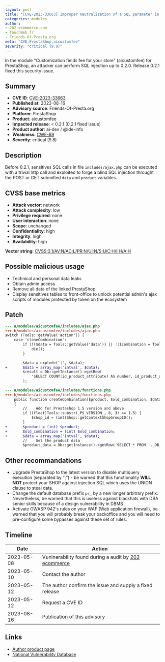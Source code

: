 ```yaml
---
layout: post
title: "[CVE-2023-33663] Improper neutralization of a SQL parameter in aicustomfee from ai-dev module for PrestaShop"
categories: modules
author:
- 202-ecommerce.com
- TouchWeb.fr
- Friends-Of-Presta.org
meta: "CVE,PrestaShop,aicustomfee"
severity: "critical (9.8)"
---
```


In the module "Customization fields fee for your store" (aicustomfee) for PrestaShop, an attacker can perform SQL injection up to 0.2.0. Release 0.2.1 fixed this security issue.

## Summary

* **CVE ID**: [CVE-2023-33663](https://cve.mitre.org/cgi-bin/cvename.cgi?name=CVE-2023-33663)
* **Published at**: 2023-08-16
* **Advisory source**: Friends-Of-Presta.org
* **Platform**: PrestaShop
* **Product**: aicustomfee
* **Impacted release**: < 0.2.1 (0.2.1 fixed issue)
* **Product author**: ai-dev / @ide-info
* **Weakness**: [CWE-89](https://cwe.mitre.org/data/definitions/89.html)
* **Severity**: critical (9.8)

## Description

Before 0.2.1, sensitives SQL calls in file `includes/ajax.php` can be executed with a trivial http call and exploited to forge a blind SQL injection throught the POST or GET submitted `data` and `product` variables.


## CVSS base metrics

* **Attack vector**: network
* **Attack complexity**: low
* **Privilege required**: none
* **User interaction**: none
* **Scope**: unchanged
* **Confidentiality**: high
* **Integrity**: high
* **Availability**: high

**Vector string**: [CVSS:3.1/AV:N/AC:L/PR:N/UI:N/S:U/C:H/I:H/A:H](https://nvd.nist.gov/vuln-metrics/cvss/v3-calculator?vector=AV:N/AC:L/PR:N/UI:N/S:U/C:H/I:H/A:H)


## Possible malicious usage

* Technical and personal data leaks
* Obtain admin access
* Remove all data of the linked PrestaShop
* Display sensitives tables to front-office to unlock potential admin's ajax scripts of modules protected by token on the ecosystem


## Patch

```diff
--- a/modules/aicustomfee/includes/ajax.php
+++ b/modules/aicustomfee/includes/ajax.php
switch (Tools::getValue('action')) {
    case 'cloneCombination':
        if (!($data = Tools::getValue('data')) || !($combination = Tools::getValue('combination')) || !($product = Tools::getValue('product'))) {
            die();
        }
            
        $data = explode('|', $data);
+       $data = array_map('intval', $data);
        $result = Db::getInstance()->getRow(
            'SELECT COUNT(id_product_attribute) AS number, id_product_attribute FROM '._DB_PREFIX_.'product_attribute_combination WHERE id_attribute IN ('.implode(',', $data).') GROUP BY id_product_attribute HAVING number = '.count($data)
        );
        
--- a/modules/aicustomfee/includes/functions.php
+++ b/modules/aicustomfee/includes/functions.php
    public function createCombination($product, $old_combination, $data) 
    {
        //    Add for Prestashop 1.5 version and above
        if ((float)Tools::substr(_PS_VERSION_, 0, 3) >= 1.5) {
            $shop_id = (int)Shop::getContextShopGroupID();
        }
+       $product = (int) $product;
+       $old_combination = (int) $old_combination;
+       $data = array_map('intval', $data);
        //    Get the product data
        $product_data = Db::getInstance()->getRow('SELECT * FROM '._DB_PREFIX_.'product WHERE id_product = '.$product);
```


## Other recommandations

* Upgrade PrestaShop to the latest version to disable multiquery execution (separated by “;”) - be warned that this functionality **WILL NOT** protect your SHOP against injection SQL which uses the UNION clause to steal data.
* Change the default database prefix `ps_` by a new longer arbitrary prefix. Nevertheless, be warned that this is useless against blackhats with DBA senior skills because of a design vulnerability in DBMS
* Activate OWASP 942's rules on your WAF (Web application firewall), be warned that you will probably break your backoffice and you will need to pre-configure some bypasses against these set of rules.



## Timeline

| Date | Action |
|--|--|
| 2023-05-08 | Vunlnerability found during a audit by [202 ecommerce](https://www.202-ecommerce.com/) |
| 2023-05-10 | Contact the author |
| 2023-05-12 | The author confirm the issue and supply a fixed release |
| 2023-05-12 | Request a CVE ID |
| 2023-08-16 | Publication of this advisory |


## Links

* [Author product page](https://www.boutique.ai-dev.fr/en/customization/62-customization-fee.html)
* [National Vulnerability Database](https://nvd.nist.gov/vuln/detail/CVE-2023-33663)

